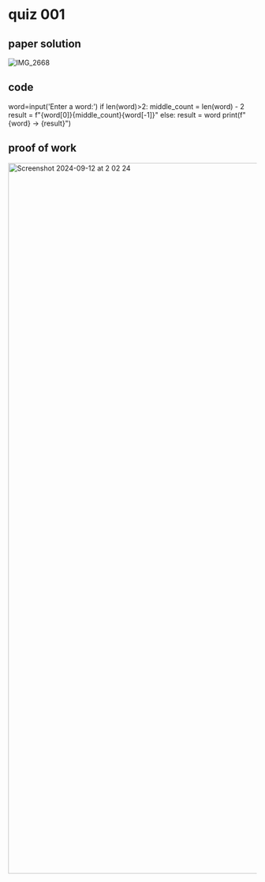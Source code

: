 # quiz 001



## paper solution
![IMG_2668](https://github.com/user-attachments/assets/34bcc5db-33bc-495e-adee-b8a621fc3550)


## code
word=input('Enter a word:')
if  len(word)>2:
    middle_count = len(word) - 2
    result = f"{word[0]}{middle_count}{word[-1]}"
else:
    result = word
print(f"{word} -> {result}")

## proof of work
<img width="1440" alt="Screenshot 2024-09-12 at 2 02 24" src="https://github.com/user-attachments/assets/13350684-c680-463c-95d9-b81bfe24db69">

